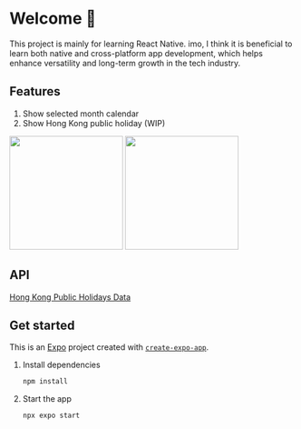 # Welcome 👋

This project is mainly for learning React Native. imo, I think it is beneficial to learn both native and cross-platform app development, which helps enhance versatility and long-term growth in the tech industry.

## Features

1. Show selected month calendar
2. Show Hong Kong public holiday (WIP)

<img src="https://github.com/user-attachments/assets/86d35029-d9e2-4d09-865c-6dc9f0d540e7" width="200"/>
<img src="https://github.com/user-attachments/assets/921f8d13-8b05-47b2-84f2-2f407f0e4679" width="200"/>

## API

[Hong Kong Public Holidays Data](https://data.gov.hk/en-data/dataset/hk-dpo-statistic-cal)

## Get started

This is an [Expo](https://expo.dev) project created with [`create-expo-app`](https://www.npmjs.com/package/create-expo-app).

1. Install dependencies

   ```bash
   npm install
   ```
2. Start the app

   ```bash
   npx expo start
   ```
